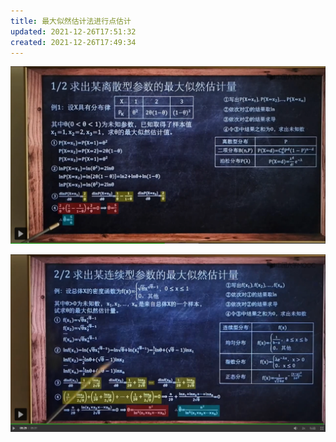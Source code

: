 ```yaml
---
title: 最大似然估计法进行点估计
updated: 2021-12-26T17:51:32
created: 2021-12-26T17:49:34
---
```


![image1](assets/54d1a0ecaea54a85a6fd592d23de6002.png)

![image2](assets/9675cf6323c64f5c8ab8f23ade1492c3.png)


